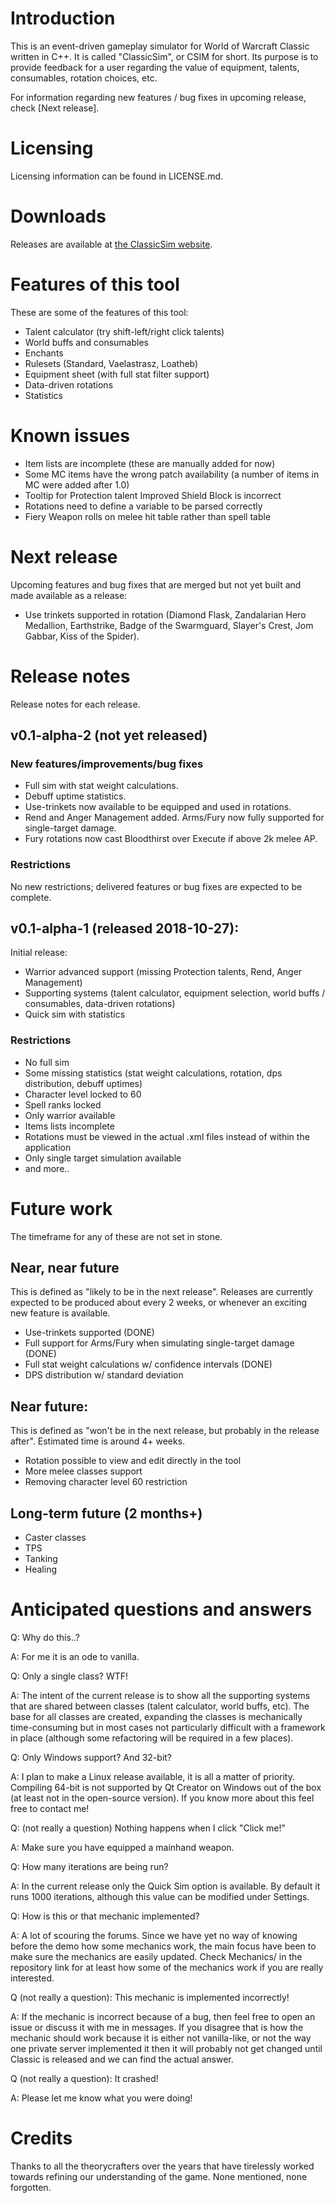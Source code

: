 # Introduction 

This is an event-driven gameplay simulator for World of Warcraft Classic written in C++. It is called "ClassicSim", or
CSIM for short. Its purpose is to provide feedback for a user regarding the value of equipment, talents, consumables,
rotation choices, etc.

For information regarding new features / bug fixes in upcoming release, check [Next release].

# Licensing

Licensing information can be found in LICENSE.md.

# Downloads

Releases are available at [the ClassicSim website](https://classicsim.org).

# Features of this tool

These are some of the features of this tool:

* Talent calculator (try shift-left/right click talents)
* World buffs and consumables
* Enchants
* Rulesets (Standard, Vaelastrasz, Loatheb)
* Equipment sheet (with full stat filter support)
* Data-driven rotations
* Statistics

# Known issues

* Item lists are incomplete (these are manually added for now)
* Some MC items have the wrong patch availability (a number of items in MC were added after 1.0)
* Tooltip for Protection talent Improved Shield Block is incorrect
* Rotations need to define a variable to be parsed correctly
* Fiery Weapon rolls on melee hit table rather than spell table

# Next release

Upcoming features and bug fixes that are merged but not yet built and made available as a release:

* Use trinkets supported in rotation (Diamond Flask, Zandalarian Hero Medallion, Earthstrike, Badge of the Swarmguard,
Slayer's Crest, Jom Gabbar, Kiss of the Spider).

# Release notes

Release notes for each release.

## v0.1-alpha-2 (not yet released)

### New features/improvements/bug fixes

* Full sim with stat weight calculations.
* Debuff uptime statistics.
* Use-trinkets now available to be equipped and used in rotations.
* Rend and Anger Management added. Arms/Fury now fully supported for single-target damage.
* Fury rotations now cast Bloodthirst over Execute if above 2k melee AP.

### Restrictions

No new restrictions; delivered features or bug fixes are expected to be complete.

## v0.1-alpha-1 (released 2018-10-27):

Initial release:

* Warrior advanced support (missing Protection talents, Rend, Anger Management)
* Supporting systems (talent calculator, equipment selection, world buffs / consumables, data-driven rotations)
* Quick sim with statistics

### Restrictions

* No full sim
* Some missing statistics (stat weight calculations, rotation, dps distribution, debuff uptimes)
* Character level locked to 60
* Spell ranks locked
* Only warrior available
* Items lists incomplete
* Rotations must be viewed in the actual .xml files instead of within the application
* Only single target simulation available
* and more..

# Future work

The timeframe for any of these are not set in stone.

## Near, near future

This is defined as "likely to be in the next release". Releases are currently expected to be produced about every 2
weeks, or whenever an exciting new feature is available.

* Use-trinkets supported (DONE)
* Full support for Arms/Fury when simulating single-target damage (DONE)
* Full stat weight calculations w/ confidence intervals (DONE)
* DPS distribution w/ standard deviation

## Near future:

This is defined as "won't be in the next release, but probably in the release after". Estimated time is around 4+ weeks.

* Rotation possible to view and edit directly in the tool
* More melee classes support
* Removing character level 60 restriction

## Long-term future (2 months+)

* Caster classes
* TPS
* Tanking
* Healing

# Anticipated questions and answers

Q: Why do this..?

A: For me it is an ode to vanilla.

Q: Only a single class? WTF!

A: The intent of the current release is to show all the supporting systems that are shared between classes (talent
calculator, world buffs, etc). The base for all classes are created, expanding the classes is mechanically
time-consuming but in most cases not particularly difficult with a framework in place (although some refactoring will
be required in a few places).

Q: Only Windows support? And 32-bit?

A: I plan to make a Linux release available, it is all a matter of priority. Compiling 64-bit is not supported by Qt
Creator on Windows out of the box (at least not in the open-source version). If you know more about this feel free to
contact me!

Q: (not really a question) Nothing happens when I click "Click me!"

A: Make sure you have equipped a mainhand weapon.

Q: How many iterations are being run?

A: In the current release only the Quick Sim option is available. By default it runs 1000 iterations, although this
value can be modified under Settings.

Q: How is this or that mechanic implemented?

A: A lot of scouring the forums. Since we have yet no way of knowing before the demo how some mechanics work, the main
focus have been to make sure the mechanics are easily updated. Check Mechanics/ in the repository link for at least how
some of the mechanics work if you are really interested.

Q (not really a question): This mechanic is implemented incorrectly!

A: If the mechanic is incorrect because of a bug, then feel free to open an issue or discuss it with me in messages. If
you disagree that is how the mechanic should work because it is either not vanilla-like, or not the way one private
server implemented it then it will probably not get changed until Classic is released and we can find the actual answer.

Q (not really a question): It crashed!

A: Please let me know what you were doing!

# Credits

Thanks to all the theorycrafters over the years that have tirelessly worked towards refining our understanding of the
game. None mentioned, none forgotten.
